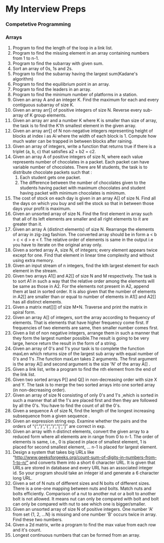 # My Interview Preps
### Competetive Programming
### Arrays
1. Program to find the length of the loop in a link list.
1. Program to find the missing element in an array containing numbers from 1 to n-1.
1. Program to find the subarray with given sum.
1. Sort an array of 0s, 1s and 2s.
1. Program to find the subarray having the largest sum(Kadane's algorithm)
1. Program to find the equilibrium point in an array.
1. Program to find the leaders in an array.
1. Program to find the minimum number of platforms in a station.
1. Given an array A and an integer K. Find the maximum for each and every contiguous subarray of size K.
1. Given an array arr[] of positive integers of size N. Reverse every sub-array of K group elements.
1. Given an array arr and a number K where K is smaller than size of array, the task is to find the K’th smallest element in the given array.
1. Given an array arr[] of N non-negative integers representing height of blocks at index i as Ai where the width of each block is 1. Compute how much water can be trapped in between blocks after raining.
1. Given an array of integers, write a function that returns true if there is a triplet (a, b, c) that satisfies a2 + b2 = c2.
1. Given an array A of positive integers of size N, where each value represents number of chocolates in a packet. Each packet can have variable number of chocolates. There are M students, the task is to distribute chocolate packets such that :
	1. Each student gets one packet.
	2. The difference between the number of chocolates given to the students having packet with maximum chocolates and student having packet with minimum chocolates is minimum.
1. The cost of stock on each day is given in an array A[] of size N. Find all the days on which you buy and sell the stock so that in between those days your profit is maximum.
1. Given an unsorted array of size N. Find the first element in array such that all of its left elements are smaller and all right elements to it are greater than it.
1. Given an array A (distinct elements) of size N. Rearrange the elements of array in zig-zag fashion. The converted array should be in form a < b > c < d > e < f. The relative order of elements is same in the output i.e you have to iterate on the original array only.
1. Given a sorted array A, size N, of integers; every element appears twice except for one. Find that element in linear time complexity and without using extra memory.
1. Given an input stream of n integers, find the kth largest element for each element in the stream.
1. Given two arrays A1[] and A2[] of size N and M respectively. The task is to sort A1 in such a way that the relative order among the elements will be same as those in A2. For the elements not present in A2, append them at last in sorted order. It is also given that the number of elements in A2[] are smaller than or equal to number of elements in A1[] and A2[] has all distinct elements.
1. Given a matrix mat[][] of size M*N. Traverse and print the matrix in spiral form.
1. Given an array A[] of integers, sort the array according to frequency of elements. That is elements that have higher frequency come first. If frequencies of two elements are same, then smaller number comes first.
1. Given a list of non negative integers, arrange them in such a manner that they form the largest number possible.The result is going to be very large, hence return the result in the form of a string.
1. Given an array of 0's and 1's your task is to complete the function maxLen which returns size of the largest sub array with equal number of 0's and 1's .The function maxLen takes 2 arguments. The first argument is the array A[] and second argument is the size 'N' of the array A[] .
1. Given a link list, write a program to find the nth element from the end of the link list.
1. Given two sorted arrays P[] and Q[] in non-decreasing order with size X and Y. The task is to merge the two sorted arrays into one sorted array (in non-decreasing order).
1. Given an array of size N consisting of only 0's and 1's ,which is sorted in such a manner that all the 1's are placed first and then they are followed by all the 0's. You have to find  the count of all the 0's.
1. Given a sequence A of size N, find the length of the longest increasing subsequence from a given sequence .
1. Given an expression string exp. Examine whether the pairs and the orders of “{“,”}”,”(“,”)”,”[“,”]” are correct in exp.
1. Given an array with n distinct elements, convert the given array to a reduced form where all elements are in range from 0 to n-1. The order of elements is same, i.e., 0 is placed in place of smallest element, 1 is placed for second smallest element, … n-1 is placed for largest element.
1. Design a system that takes big URLs like “http://www.geeksforgeeks.org/count-sum-of-digits-in-numbers-from-1-to-n/” and converts them into a short 6 character URL. It is given that URLs are stored in database and every URL has an associated integer id.  So your program should take an integer id and generate a 6 character long URL. 
1. Given a set of N nuts of different sizes and N bolts of different sizes. There is a one-one mapping between nuts and bolts. Match nuts and bolts efficiently. Comparison of a nut to another nut or a bolt to another bolt is not allowed. It means nut can only be compared with bolt and bolt can only be compared with nut to see which one is bigger/smaller.
1. Given an unsorted array of size N of positive integers. One number 'A' from set {1, 2, …N} is missing and one number 'B' occurs twice in array. Find these two numbers.
1. Given a 2d matrix, write a program to find the max value from each row and it's count.
1. Longest continuous numbers that can be formed from an array.
